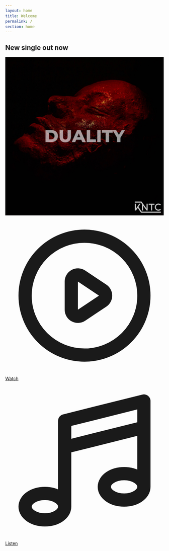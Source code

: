 ```yaml
---
layout: home
title: Welcome
permalink: /
section: home
---
```


<div class="anim--cascad" data-animate="">
  <div class="h-full bg-fixed bg-cover bg-center" style="background-image: url(assets/images/bg-red.jpg)">
    <div class="py-16 w-11/12 max-w-md mx-auto lg:py-32">
      <h2 class="text-center mb-5 anim-fade-up">New single out now</h2>
      <a href="https://hypeddit.com/link/r3oq6j" class="block anim-fade-up">
        <img src="assets/images/duality.jpg" alt="Duality - OUT NOW" class="rounded-xl shadow-xl mb-5" loading="lazy">
      </a>
      <div class="text-center anim-fade-up">
        <a href="https://v13.net/2021/06/kntc-reach-a-new-level-of-catharsis-with-their-duality-music-video-premiere/" class="inline-flex items-center px-6 py-4 text-lg font-bold uppercase rounded-lg shadow-sm text-white bg-red transition-colors duration-500 ease-smooth hover:bg-red-light hover:text-white focus:outline-none focus:ring-2 focus:ring-offset-2 focus:ring-red">
          <svg xmlns="http://www.w3.org/2000/svg" class="inline h-6 w-6" fill="none" viewBox="0 0 24 24" stroke="currentColor">
            <path stroke-linecap="round" stroke-linejoin="round" stroke-width="2" d="M14.752 11.168l-3.197-2.132A1 1 0 0010 9.87v4.263a1 1 0 001.555.832l3.197-2.132a1 1 0 000-1.664z" />
            <path stroke-linecap="round" stroke-linejoin="round" stroke-width="2" d="M21 12a9 9 0 11-18 0 9 9 0 0118 0z" />
          </svg>
          <span class="ml-1">Watch</span>
        </a>
        <a href="https://hypeddit.com/link/r3oq6j" class="ml-1 inline-flex items-center px-6 py-4 text-lg font-bold uppercase rounded-lg shadow-sm text-white bg-red transition-colors duration-500 ease-smooth hover:bg-red-light hover:text-white focus:outline-none focus:ring-2 focus:ring-offset-2 focus:ring-red">
          <svg xmlns="http://www.w3.org/2000/svg" class="inline h-6 w-6" fill="none" viewBox="0 0 24 24" stroke="currentColor">
            <path stroke-linecap="round" stroke-linejoin="round" stroke-width="2" d="M9 19V6l12-3v13M9 19c0 1.105-1.343 2-3 2s-3-.895-3-2 1.343-2 3-2 3 .895 3 2zm12-3c0 1.105-1.343 2-3 2s-3-.895-3-2 1.343-2 3-2 3 .895 3 2zM9 10l12-3" />
          </svg>
          <span class="ml-1">Listen</span>
        </a>
      </div>
    </div>
  </div>
</div>
